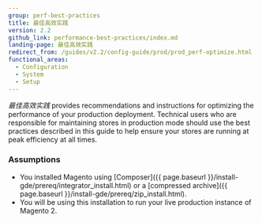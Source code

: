 ```yaml
---
group: perf-best-practices
title: 最佳高效实践
version: 2.2
github_link: performance-best-practices/index.md
landing-page: 最佳高效实践
redirect_from: /guides/v2.2/config-guide/prod/prod_perf-optimize.html
functional_areas:
  - Configuration
  - System
  - Setup
---
```


_最佳高效实践_ provides recommendations and instructions for optimizing the performance of your production deployment. Technical users who are responsible for maintaining stores in production mode should use the best practices described in this guide to help ensure your stores are running at peak efficiency at all times.

### Assumptions

*	You installed Magento using [Composer]({{ page.baseurl }}/install-gde/prereq/integrator_install.html) or a [compressed archive]({{ page.baseurl }}/install-gde/prereq/zip_install.html).
*	You will be using this installation to run your live production instance of Magento 2.
